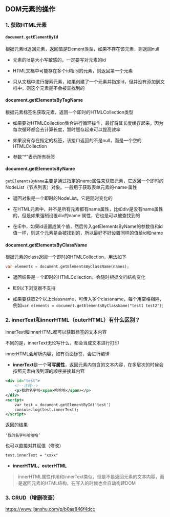 ## DOM元素的操作

### 1. 获取HTML元素

#### **`document.getElementById`**

根据元素id返回元素，返回值是Element类型，如果不存在该元素，则返回null

- 元素的Id是大小写敏感的，一定要写对元素的id

- HTML文档中可能存在多个id相同的元素，则返回第一个元素

- 只从文档中进行搜索元素，如果创建了一个元素并指定id，但并没有添加到文档中，则这个元素是不会被查找到的

#### **document.getElementsByTagName**

根据元素标签名获取元素，返回一个即时的HTMLCollection类型

- 如果要对HTMLCollection集合进行循环操作，最好将其长度缓存起来，因为每次循环都会去计算长度，暂时缓存起来可以提高效率

- 如果没有存在指定的标签，该接口返回的不是null，而是一个空的HTMLCollection

- 参数“*”表示所有标签

#### **document.getElementsByName**

`getElementsByName`主要是通过指定的name属性来获取元素，它返回一个即时的NodeList（节点列表）对象。一般用于获取表单元素的·name·属性

- 返回对象是一个即时的NodeList，它是随时变化的

- 在HTML元素中，并不是所有元素都有name属性，比如div是没有name属性的，但是如果强制设置div的name`属性，它也是可以被查找到的

- 在IE中，如果id设置成某个值，然后传入getElementsByName的参数值和id值一样，则这个元素是会被找到的，所以最好不好设置同样的值给id和name

#### **document.getElementsByClassName**

根据元素的class返回一个即时的HTMLCollection，用法如下

```dart
var elements = document.getElementsByClassName(names);
```

- 返回结果是一个即时的HTMLCollection，会随时根据文档结构变化

- IE9以下浏览器不支持

- 如果要获取2个以上classname，可传入多个classname，每个用空格相隔，例如`var elements = document.getElementsByClassName("test1 test2")`;

### 2. **innerText和innerHTML（outerHTML）有什么区别？**

innerText和innerHTML都可以获取标签的文本内容

不同的是，innerText无论写什么，都会当成文本进行打印

innerHTML会解析内容，如有页面标签，会进行编译

- **innerText**是一个**可写属性**，返回元素内包含的文本内容，在多层次的时候会按照元素由浅到深的顺序拼接其内容

```xml
<div id="test">
    <!--注释-->
    <p>我的名字叫<span>哈哈哈</span></p>
</div>
<script>
    var test = document.getElementById('test')
    console.log(test.innerText);
</script>
```

返回的结果

```undefined
‘我的名字叫哈哈哈’
```

也可以直接对其赋值（修改）

```xml
test.innerText = "xxxx"
```

- **innerHTML、outerHTML**

> innerHTML属性作用和innerText类似，但是不是返回元素的文本内容，而是返回元素的HTML结构，在写入的时候也会自动构建DOM

### 3. CRUD（增删改查）

https://www.jianshu.com/p/b0aa846f4dcc